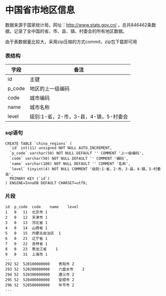 # 中国省市地区信息
数据来源于国家统计局，网址：http://www.stats.gov.cn/ ，总共846462条数据，记录了全中国的省、市、县、镇、村委会的所有地区数据。

由于表数据量比较大，采用zip压缩的方式commit，zip包下载即可用



### 表结构

| 字段     | 备注                       |
| ------ | ------------------------ |
| id     | 主键                       |
| p_code | 地区的上一级编码                 |
| code   | 城市编码                     |
| name   | 城市名称                     |
| level  | 级别:1-省，2-市，3-县，4-镇，5-村委会 |



### sql语句

```mysql
CREATE TABLE `china_regions` (
  `id` int(11) unsigned NOT NULL AUTO_INCREMENT,
  `p_code` varchar(50) NOT NULL DEFAULT '' COMMENT '上一级编码',
  `code` varchar(50) NOT NULL DEFAULT '' COMMENT '编码',
  `name` varchar(100) NOT NULL DEFAULT '' COMMENT '名称',
  `level` tinyint(4) NOT NULL COMMENT '级别:1-省，2-市，3-县，4-镇，5-村委会',
  PRIMARY KEY (`id`)
) ENGINE=InnoDB DEFAULT CHARSET=utf8;
```



### 片段

```
id	p_code	code	name	level
1	0	11	北京市	1
2	0	12	天津市	1
3	0	13	河北省	1
4	0	14	山西省	1
5	0	15	内蒙古自治区	1
6	0	21	辽宁省	1
7	0	22	吉林省	1
8	0	23	黑龙江省	1
9	0	31	上海市	1
...
292	52	520100000000	贵阳市	2
293	52	520200000000	六盘水市	2
294	52	520300000000	遵义市	2
295	52	520400000000	安顺市	2
296	52	520500000000	毕节市	2
...
```


